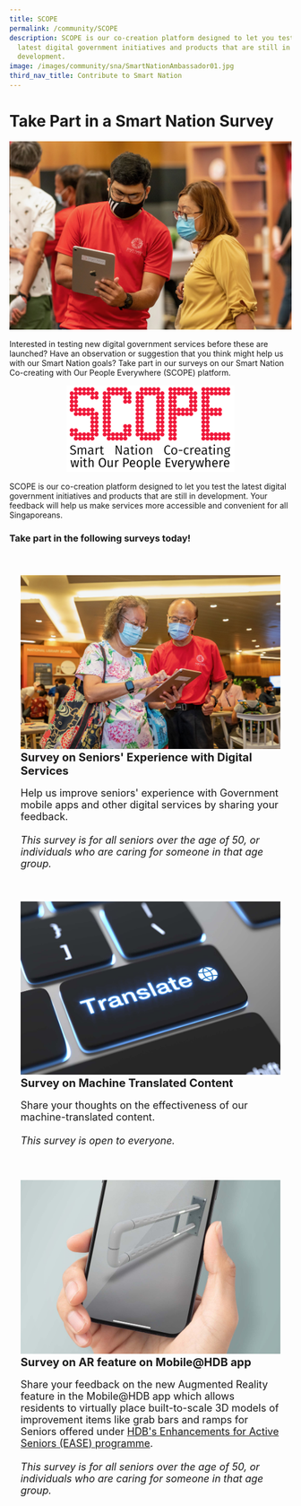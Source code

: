 ```yaml
---
title: SCOPE
permalink: /community/SCOPE
description: SCOPE is our co-creation platform designed to let you test the
  latest digital government initiatives and products that are still in
  development.
image: /images/community/sna/SmartNationAmbassador01.jpg
third_nav_title: Contribute to Smart Nation
---
```

# Take Part in a Smart Nation Survey

![Smart Nation Co-creating with Our People Everywhere (SCOPE)](/images/community/sna/SmartNationAmbassador03.jpeg)

Interested in testing new digital government services before these are launched? Have an observation or suggestion that you think might help us with our Smart Nation goals? Take part in our surveys on our Smart Nation Co-creating with Our People Everywhere (SCOPE) platform.

<div style="width:100%;display:flex;justify-content:center;"><div style="width:300px;"><img src="/images/community/scope/scope-logo.png" alt="SCOPE"></div></div>

SCOPE is our co-creation platform designed to let you test the latest digital government initiatives and products that are still in development. Your feedback will help us make services more accessible and convenient for all Singaporeans. 

### Take part in the following surveys today!

<div class="row" style="padding: 20px 0px 0px 0px;">
	<div class="col" style="padding: 20px 20px 20px 20px;">
<a href="https://www.research.net/r/Digital4seniors"><img src="/images/community/sna/SmartNationAmbassador02.jpeg" alt="Seniors' Experience with Digital Services"></a><br>
		<span style="font-size:20px; font-weight: 700;"><b>Survey on Seniors' Experience with Digital Services</b></span><br><br>
		<span style="font-size:18px;">Help us improve seniors' experience with Government mobile apps and other digital services by sharing your feedback.<br><br><i>This survey is for all seniors over the age of 50, or individuals who are caring for someone in that age group.</i>
</span>
<br></div>&nbsp; &nbsp; &nbsp; &nbsp;

<div class="col" style="padding: 20px 20px 20px 20px;">
<a href="https://www.research.net/r/MultilanguageGovt"><img src="/images/community/scope/translate.jpg" alt="Machine Translated Content"></a><br>
	<span style="font-size:20px; font-weight: 700;"><b>Survey on Machine Translated Content</b></span><br><br>
		<span style="font-size:18px;">Share your thoughts on the effectiveness of our machine-translated content.<br><br><i>This survey is open to everyone.</i>
</span>
<br></div></div>

<div class="row" style="padding: 20px 0px 20px 0px;">
	<div class="col" style="padding: 20px 20px 20px 20px;">
<a href="https://form.gov.sg/6285bd6c75101d00112e83ca"><img src="/images/community/scope/ARHDBMobileApp.jpg" alt="AR feature on Mobile@HDB"></a><br>
		<span style="font-size:20px; font-weight: 700;"><b>Survey on AR feature on Mobile@HDB app</b></span><br><br>
		<span style="font-size:18px;">Share your feedback on the new Augmented Reality feature in the Mobile@HDB app which allows residents to virtually place built-to-scale 3D models of improvement items like grab bars and ramps for Seniors offered under <a href="https://www.hdb.gov.sg/residential/living-in-an-hdb-flat/for-our-seniors/ease">HDB's Enhancements for Active Seniors (EASE) programme</a>.
<br><br><i>This survey is for all seniors over the age of 50, or individuals who are caring for someone in that age group.</i>
</span>
<br></div>&nbsp; &nbsp; &nbsp; &nbsp;

<div class="col" style="padding: 20px 20px 20px 20px;">
</div>
<br></div>